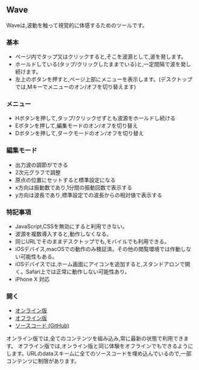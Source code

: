 ## Wave

Waveは,波動を触って視覚的に体感するためのツールです。

### 基本
- ページ内でタップ又はクリックすると,そこを波源として,波を発します。
- ホールドしている(タップ/クリックしたままでいる)と,一定間隔で波を発し続けます。
- 左上のボタンを押すと,ページ上部にメニューを表示します。(デスクトップでは,Mキーでメニューのオン/オフを切り替えます)

### メニュー
- Hボタンを押して,タップ/クリックせずとも波源をホールドし続ける
- Eボタンを押して,編集モードのオン/オフを切り替え
- Dボタンを押して,ダークモードのオン/オフを切り替え

### 編集モード
- 出力波の調節ができる
- 2次元グラフで調整
- 原点の位置にセットすると標準設定になる
- x方向は振動数であり,1分間の振動回数で表示する
- y方向は波長であり,標準設定での波長からの相対値で表示する

### 特記事項
- JavaScript,CSSを無効にすると利用できない。
- 波源を複数導入すると,動作しなくなる。
- 同じURLでそのままデスクトップでも,モバイルでも利用できる。
- iOSデバイス,macOSでの動作のみ検証済。その他の閲覧環境では作動しない可能性もある。
- iOSデバイスでは,ホーム画面にアイコンを追加すると,スタンドアロンで開く。Safari上では正常に動作しない可能性あり。
- iPhone X 対応

### 開く
- [オンライン版](https://akimikimikimikimikimikimika.github.io/main/Wave/Wave.html "Waveオンライン版")
- [オフライン版](https://akimikimikimikimikimikimika.github.io/main/Wave/offline.html "Waveオフライン版")
- [ソースコード (GitHub)](https://github.com/akimikimikimikimikimikimika/main/tree/master/Wave "ソースコード")

オンライン版では,全てのコンテンツを組み込み,常に最新の状態で利用できます。
オフライン版では,オンライン版と同じ体験をオフラインでもできるようにします。URLのdataスキームに全てのソースコードを埋め込んでいるので,一部コンテンツに制限があります。
